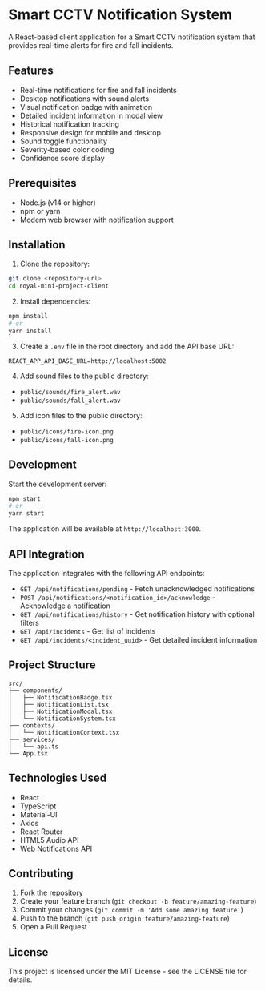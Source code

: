 # Smart CCTV Notification System

A React-based client application for a Smart CCTV notification system that provides real-time alerts for fire and fall incidents.

## Features

- Real-time notifications for fire and fall incidents
- Desktop notifications with sound alerts
- Visual notification badge with animation
- Detailed incident information in modal view
- Historical notification tracking
- Responsive design for mobile and desktop
- Sound toggle functionality
- Severity-based color coding
- Confidence score display

## Prerequisites

- Node.js (v14 or higher)
- npm or yarn
- Modern web browser with notification support

## Installation

1. Clone the repository:
```bash
git clone <repository-url>
cd royal-mini-project-client
```

2. Install dependencies:
```bash
npm install
# or
yarn install
```

3. Create a `.env` file in the root directory and add the API base URL:
```
REACT_APP_API_BASE_URL=http://localhost:5002
```

4. Add sound files to the public directory:
- `public/sounds/fire_alert.wav`
- `public/sounds/fall_alert.wav`

5. Add icon files to the public directory:
- `public/icons/fire-icon.png`
- `public/icons/fall-icon.png`

## Development

Start the development server:
```bash
npm start
# or
yarn start
```

The application will be available at `http://localhost:3000`.

## API Integration

The application integrates with the following API endpoints:

- `GET /api/notifications/pending` - Fetch unacknowledged notifications
- `POST /api/notifications/<notification_id>/acknowledge` - Acknowledge a notification
- `GET /api/notifications/history` - Get notification history with optional filters
- `GET /api/incidents` - Get list of incidents
- `GET /api/incidents/<incident_uuid>` - Get detailed incident information

## Project Structure

```
src/
├── components/
│   ├── NotificationBadge.tsx
│   ├── NotificationList.tsx
│   ├── NotificationModal.tsx
│   └── NotificationSystem.tsx
├── contexts/
│   └── NotificationContext.tsx
├── services/
│   └── api.ts
└── App.tsx
```

## Technologies Used

- React
- TypeScript
- Material-UI
- Axios
- React Router
- HTML5 Audio API
- Web Notifications API

## Contributing

1. Fork the repository
2. Create your feature branch (`git checkout -b feature/amazing-feature`)
3. Commit your changes (`git commit -m 'Add some amazing feature'`)
4. Push to the branch (`git push origin feature/amazing-feature`)
5. Open a Pull Request

## License

This project is licensed under the MIT License - see the LICENSE file for details.

